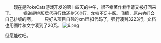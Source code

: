 &emsp;&emsp;现在是PokeCats游戏开发的第十四天的中午，很不幸著作权申请又被打回来了。
&emsp;&emsp;据说是排版后代码行数还差500行，文档不足十版。我擦，原来他们会自己排版的啊。
&emsp;&emsp;只好从项目自带的xml里扣代码了，强行凑到3223行。文档也用图片和文字凑到了20页。
<img src="https://i.loli.net/2018/02/03/5a758cf26f245.png" alt="6.png" title="6.png" />

但愿能过吧。
